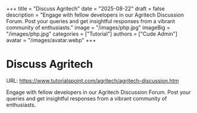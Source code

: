 +++
title = "Discuss Agritech"
date = "2025-08-22"
draft = false
description = "Engage with fellow developers in our Agritech Discussion Forum. Post your queries and get insightful responses from a vibrant community of enthusiasts."
image = "/images/php.jpg"
imageBig = "/images/php.jpg"
categories = ["Tutorial"]
authors = ["Cude Admin"]
avatar = "/images/avatar.webp"
+++

# Discuss Agritech

URL: https://www.tutorialspoint.com/agritech/agritech-discussion.htm

Engage with fellow developers in our Agritech Discussion Forum. Post your queries and get insightful responses from a vibrant community of enthusiasts.
